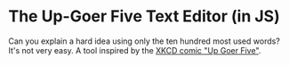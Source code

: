 # The Up-Goer Five Text Editor (in JS)

Can you explain a hard idea using only the ten hundred most 
used words? It's not very easy. A tool inspired by the 
[XKCD comic "Up Goer Five"](https://xkcd.com/1133/).
